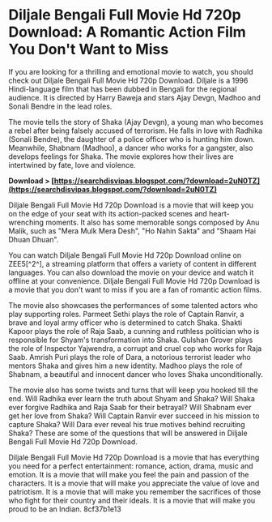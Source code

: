 # Diljale Bengali Full Movie Hd 720p Download: A Romantic Action Film You Don't Want to Miss
  
If you are looking for a thrilling and emotional movie to watch, you should check out Diljale Bengali Full Movie Hd 720p Download. Diljale is a 1996 Hindi-language film that has been dubbed in Bengali for the regional audience. It is directed by Harry Baweja and stars Ajay Devgn, Madhoo and Sonali Bendre in the lead roles.
  
The movie tells the story of Shaka (Ajay Devgn), a young man who becomes a rebel after being falsely accused of terrorism. He falls in love with Radhika (Sonali Bendre), the daughter of a police officer who is hunting him down. Meanwhile, Shabnam (Madhoo), a dancer who works for a gangster, also develops feelings for Shaka. The movie explores how their lives are intertwined by fate, love and violence.
 
**Download > [https://searchdisvipas.blogspot.com/?download=2uN0TZ](https://searchdisvipas.blogspot.com/?download=2uN0TZ)**


  
Diljale Bengali Full Movie Hd 720p Download is a movie that will keep you on the edge of your seat with its action-packed scenes and heart-wrenching moments. It also has some memorable songs composed by Anu Malik, such as "Mera Mulk Mera Desh", "Ho Nahin Sakta" and "Shaam Hai Dhuan Dhuan".
  
You can watch Diljale Bengali Full Movie Hd 720p Download online on ZEE5[^2^], a streaming platform that offers a variety of content in different languages. You can also download the movie on your device and watch it offline at your convenience. Diljale Bengali Full Movie Hd 720p Download is a movie that you don't want to miss if you are a fan of romantic action films.
  
The movie also showcases the performances of some talented actors who play supporting roles. Parmeet Sethi plays the role of Captain Ranvir, a brave and loyal army officer who is determined to catch Shaka. Shakti Kapoor plays the role of Raja Saab, a cunning and ruthless politician who is responsible for Shyam's transformation into Shaka. Gulshan Grover plays the role of Inspector Yajwendra, a corrupt and cruel cop who works for Raja Saab. Amrish Puri plays the role of Dara, a notorious terrorist leader who mentors Shaka and gives him a new identity. Madhoo plays the role of Shabnam, a beautiful and innocent dancer who loves Shaka unconditionally.
  
The movie also has some twists and turns that will keep you hooked till the end. Will Radhika ever learn the truth about Shyam and Shaka? Will Shaka ever forgive Radhika and Raja Saab for their betrayal? Will Shabnam ever get her love from Shaka? Will Captain Ranvir ever succeed in his mission to capture Shaka? Will Dara ever reveal his true motives behind recruiting Shaka? These are some of the questions that will be answered in Diljale Bengali Full Movie Hd 720p Download.
  
Diljale Bengali Full Movie Hd 720p Download is a movie that has everything you need for a perfect entertainment: romance, action, drama, music and emotion. It is a movie that will make you feel the pain and passion of the characters. It is a movie that will make you appreciate the value of love and patriotism. It is a movie that will make you remember the sacrifices of those who fight for their country and their ideals. It is a movie that will make you proud to be an Indian.
 8cf37b1e13
 

